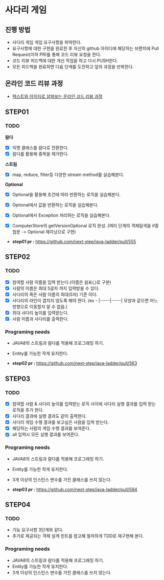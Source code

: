 # 사다리 게임
## 진행 방법
* 사다리 게임 게임 요구사항을 파악한다.
* 요구사항에 대한 구현을 완료한 후 자신의 github 아이디에 해당하는 브랜치에 Pull Request(이하 PR)를 통해 코드 리뷰 요청을 한다.
* 코드 리뷰 피드백에 대한 개선 작업을 하고 다시 PUSH한다.
* 모든 피드백을 완료하면 다음 단계를 도전하고 앞의 과정을 반복한다.

## 온라인 코드 리뷰 과정
* [텍스트와 이미지로 살펴보는 온라인 코드 리뷰 과정](https://github.com/nextstep-step/nextstep-docs/tree/master/codereview)

## STEP01 
### TODO

**람다**
 - [x] 익명 클래스를 람다로 전환한다.
 - [x] 람다를 활용해 중복을 제거한다.

**스트림**
 - [x] map, reduce, filter등 다양한 stream method를 실습해본다.

**Optional**
 - [x] Optional을 활용해 조건에 따라 반환하는 로직을 실습해본다.
 - [x] Optional에서 값을 반환하는 로직을 실습해본다.
 - [x] Optional에서 Exception 처리하는 로직을 실습해본다.
 
 - [x] ComputerStore의 getVersionOptional 로직 완성. (여러 단계의 객체탐색을 if중첩문 -> Optional 체이닝으로 구현)
 
 - **step01 pr :** https://github.com/next-step/java-ladder/pull/555
 ## STEP02
 ### TODO
 - [x] 참여할 사람 이름을 입력 받는다.(이름은 쉼표(,)로 구분)
 - [x] 사람의 이름은 최대 5글자 까지 입력받을 수 있다.
 - [x] 사다리의 폭은 사람 이름의 최대(5자) 기준 이다.
 - [x] 사다리의 라인이 겹치지 않도록 해야 한다. (ex - |-----|-----| 모양과 같으면 어느 방향으로 이동할지 알 수 없음.)
 - [x] 최대 사다리 높이를 입력받는다.
 - [x] 사람 이름과 사다리를 출력한다.
 
 ### Programing needs
  - JAVA8의 스트림과 람다를 적용해 프로그래밍 하기.
  - Entity를 가능한 작게 유지한다.

- **step02 pr :** https://github.com/next-step/java-ladder/pull/563
 ## STEP03
 ### TODO
 - [x] 참여할 사람 & 사다리 높이를 입력받는 로직 사이에 사다리 실행 결과를 입력 받는로직을 추가 한다.
 - [x] 사다리 결과에 실행 결과도 같이 출력한다.
 - [x] 사다리 게임 수행 결과를 보고싶은 사람을 입력 받는다.
 - [x] 해당하는 사람의 게임 수행 결과를 보여준다.
 - [x] all 입력시 모든 실행 결과를 보여준다.
 
 ### Programing needs
  - JAVA8의 스트림과 람다를 적용해 프로그래밍 하기.
  - Entity를 가능한 작게 유지한다.
  - 3개 이상의 인스턴스 변수를 가진 클래스를 쓰지 않는다.

- **step03 pr :** https://github.com/next-step/java-ladder/pull/584
 ## STEP04
 ### TODO
  - 기능 요구사항 3단계와 같다.
  - 추가로 제공되는 객체 설계 힌트를 참고해 철저하게 TDD로 재구현해 본다.
 
 ### Programing needs
  - JAVA8의 스트림과 람다를 적용해 프로그래밍 하기.
  - Entity를 가능한 작게 유지한다.
  - 3개 이상의 인스턴스 변수를 가진 클래스를 쓰지 않는다.
